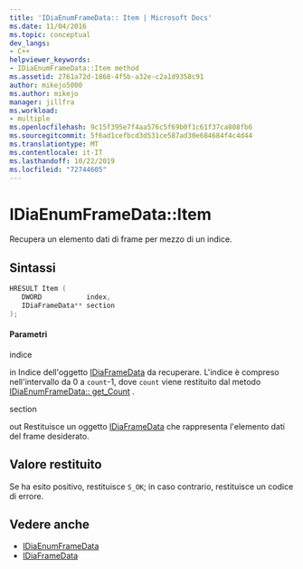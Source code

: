 ```yaml
---
title: 'IDiaEnumFrameData:: Item | Microsoft Docs'
ms.date: 11/04/2016
ms.topic: conceptual
dev_langs:
- C++
helpviewer_keywords:
- IDiaEnumFrameData::Item method
ms.assetid: 2761a72d-1868-4f5b-a32e-c2a1d9358c91
author: mikejo5000
ms.author: mikejo
manager: jillfra
ms.workload:
- multiple
ms.openlocfilehash: 9c15f395e7f4aa576c5f69b0f1c61f37ca808fb6
ms.sourcegitcommit: 5f6ad1cefbcd3d531ce587ad30e684684f4c4d44
ms.translationtype: MT
ms.contentlocale: it-IT
ms.lasthandoff: 10/22/2019
ms.locfileid: "72744605"
---
```

# <a name="idiaenumframedataitem"></a>IDiaEnumFrameData::Item
Recupera un elemento dati di frame per mezzo di un indice.

## <a name="syntax"></a>Sintassi

```C++
HRESULT Item ( 
   DWORD           index,
   IDiaFrameData** section
);
```

#### <a name="parameters"></a>Parametri
 indice

in Indice dell'oggetto [IDiaFrameData](../../debugger/debug-interface-access/idiaframedata.md) da recuperare. L'indice è compreso nell'intervallo da 0 a `count`-1, dove `count` viene restituito dal metodo [IDiaEnumFrameData:: get_Count](../../debugger/debug-interface-access/idiaenumframedata-get-count.md) .

 section

out Restituisce un oggetto [IDiaFrameData](../../debugger/debug-interface-access/idiaframedata.md) che rappresenta l'elemento dati del frame desiderato.

## <a name="return-value"></a>Valore restituito
 Se ha esito positivo, restituisce `S_OK`; in caso contrario, restituisce un codice di errore.

## <a name="see-also"></a>Vedere anche
- [IDiaEnumFrameData](../../debugger/debug-interface-access/idiaenumframedata.md)
- [IDiaFrameData](../../debugger/debug-interface-access/idiaframedata.md)
